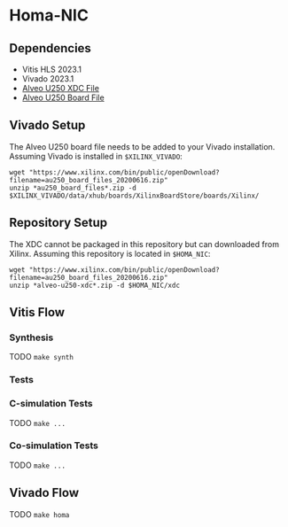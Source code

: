 # Homa-NIC
## Dependencies
- Vitis HLS 2023.1
- Vivado 2023.1
- [Alveo U250 XDC File](https://www.xilinx.com/bin/public/openDownload?filename=alveo-u250-xdc_20210909.zip)
- [Alveo U250 Board File](https://www.xilinx.com/bin/public/openDownload?filename=au250_board_files_20200616.zip)
## Vivado Setup
The Alveo U250 board file needs to be added to your Vivado installation. Assuming Vivado is installed in `$XILINX_VIVADO`:
```
wget "https://www.xilinx.com/bin/public/openDownload?filename=au250_board_files_20200616.zip"
unzip *au250_board_files*.zip -d $XILINX_VIVADO/data/xhub/boards/XilinxBoardStore/boards/Xilinx/
```
## Repository Setup
The XDC cannot be packaged in this repository but can downloaded from Xilinx. Assuming this repository is located in `$HOMA_NIC`:
```
wget "https://www.xilinx.com/bin/public/openDownload?filename=au250_board_files_20200616.zip"
unzip *alveo-u250-xdc*.zip -d $HOMA_NIC/xdc
```
## Vitis Flow
### Synthesis
TODO
```make synth```

### Tests
### C-simulation Tests
TODO
```make ...```

### Co-simulation Tests
TODO
```make ...```

## Vivado Flow
TODO
```make homa```
